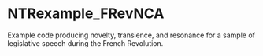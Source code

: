 # NTRexample_FRevNCA
Example code producing novelty, transience, and resonance for a sample of legislative speech during the French Revolution.
